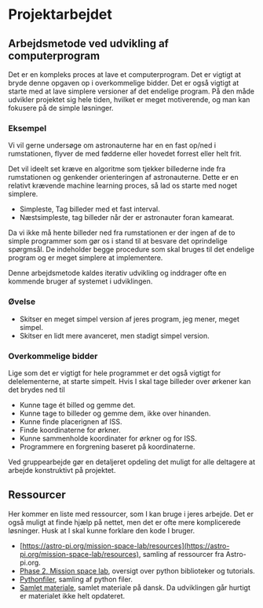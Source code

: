 # Projektarbejdet

## Arbejdsmetode ved udvikling af computerprogram
Det er en kompleks proces at lave et computerprogram. Det er vigtigt at bryde denne opgaven op i overkommelige bidder. Det er også vigtigt at starte med at lave simplere versioner af det endelige program. På den måde udvikler projektet sig hele tiden, hvilket er meget motiverende, og man kan fokusere på de simple løsninger.

### Eksempel
Vi vil gerne undersøge om astronauterne har en en fast op/ned i rumstationen, flyver de med fødderne eller hovedet forrest eller helt frit.

Det vil ideelt set kræve en algoritme som tjekker billederne inde fra rumstationen og genkender orienteringen af astronauterne. Dette er en relativt krævende machine learning proces, så lad os starte med noget simplere.

* Simpleste, Tag billeder med et fast interval.
* Næstsimpleste, tag billeder når der er astronauter foran kamearat.

Da vi ikke må hente billeder ned fra rumstationen er der ingen af de to simple programmer som gør os i stand til at besvare det oprindelige spørgmsål. De indeholder begge procedure som skal bruges til det endelige program og er meget simplere at implementere.

Denne arbejdsmetode kaldes iterativ udvikling og inddrager ofte en kommende bruger af systemet i udviklingen.

### Øvelse
* Skitser en meget simpel version af jeres program, jeg mener, meget simpel.
* Skitser en lidt mere avanceret, men stadigt simpel version.

### Overkommelige bidder
Lige som det er vigtigt for hele programmet er det også vigtigt for delelementerne, at starte simpelt. Hvis I skal tage billeder over ørkener kan det brydes ned til
* Kunne tage ét billed og gemme det.
* Kunne tage to billeder og gemme dem, ikke over hinanden.
* Kunne finde placerignen af ISS.
* Finde koordinaterne for ørkner.
* Kunne sammenholde koordinater for ørkner og for ISS.
* Programmere en forgrening baseret på koordinaterne.

Ved gruppearbejde gør en detaljeret opdeling det muligt for alle deltagere at arbejde konstruktivt på projektet.


## Ressourcer
Her kommer en liste med ressourcer, som I kan bruge i jeres arbejde. Det er også muligt at finde hjælp på nettet, men det er ofte mere komplicerede løsninger. Husk at I skal kunne forklare den kode I bruger.
* [https://astro-pi.org/mission-space-lab/resources](https://astro-pi.org/mission-space-lab/resources), samling af ressourcer fra Astro-pi.org.
* [Phase 2, Mission space lab](https://projects.raspberrypi.org/en/projects/code-for-your-astro-pi-mission-space-lab-experiment/2), oversigt over python biblioteker og tutorials.
* [Pythonfiler](https://github.com/mpsteenstrup/AstroPi2021/tree/master/pythonFiler), samling af python filer. 
* [Samlet materiale](https://github.com/mpsteenstrup/AstroPi2021/blob/master/AstroPiMateriale.pdf), samlet materiale på dansk. Da udviklingen går hurtigt er materialet ikke helt opdateret.
